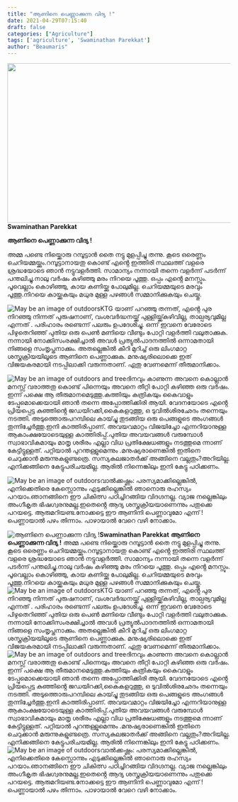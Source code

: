 ```yaml
---
title: "ആണിനെ പെണ്ണാക്കുന്ന വിദ്യ !"
date: 2021-04-29T07:15:40
draft: false
categories: ["Agriculture"]
tags: ['agriculture', 'Swaminathan Parekkat']
author: "Beaumaris"
---
```


<a href="https://wordpress-972788-3403151.cloudwaysapps.com/the-trick-of-making-a-man-a-woman/304957/bdd-1968" rel="attachment wp-att-304958"><img class="alignleft size-full wp-image-304958" src="https://cdn.boolokam.com/articles/2021/04/bdd-509.jpg" alt="" width="739" height="360" /></a><strong>Swaminathan Parekkat</strong>

<strong>ആണിനെ പെണ്ണാക്കുന്ന വിദ്യ !</strong>

അമ്മ പണ്ടെ നിയ്ക്കൊരു റമ്പൂട്ടാൻ തൈ നട്ടു മുളപ്പിച്ചു തന്നു. കൂടെ ഒരെണ്ണം ചെറിയമ്മയ്ക്കും.റമ്പൂട്ടാനായതു കൊണ്ട് എൻ്റെ ഇത്തിരി സ്ഥലത്ത് വളരെ ശ്രദ്ധയോടെ ഞാൻ നട്ടുവളർത്തി. സാമാന്യം നന്നായി തന്നെ വളർന്ന് പടർന്ന് പന്തലിച്ചു.നാലു വർഷം കഴിഞ്ഞു മരം നിറയെ പൂത്തു. ഒപ്പം എൻ്റെ മനസ്സും. പൂവെല്ലാം കൊഴിഞ്ഞു, കായ കണിയ്ക്കു പോലുമില്ല. ചെറിയമ്മയുടെ മരവും പൂത്തു.നിറയെ കായ്ക്കുകയും മധുര മുള്ള പഴങ്ങൾ സമ്മാനിക്കുകയും ചെയ്തു.

<img src="https://scontent.ftrv1-1.fna.fbcdn.net/v/t1.6435-9/178781025_3989169941171381_1372414281134698445_n.jpg?_nc_cat=101&amp;ccb=1-3&amp;_nc_sid=b9115d&amp;_nc_ohc=2UClj1UbSX8AX-49Djb&amp;_nc_ht=scontent.ftrv1-1.fna&amp;oh=37c005f23df41076a3e8360e7f900b81&amp;oe=60B0158C" alt="May be an image of outdoors" />KTG യാണ് പറഞ്ഞു തന്നത്, എൻ്റെ പുര നിറഞ്ഞു നിന്നത് പുരുഷനാണ്, വംശവർദ്ധനയ്ക്ക് പുള്ളിയ്ക്ക്കഴിവില്ല, താല്പര്യവുമില്ല എന്നത് . പരിഹാരം രണ്ടെന്ന് പലരും ഉപദേശിച്ചു. ഒന്ന് ഇവനെ വേരോടെ പിഴുതെറിഞ്ഞ് പുതിയ ഒരു പെൺ മണിയെ വീണ്ടും പോറ്റി വളർത്തി വലുതാക്കുക. നന്നായി നോക്കിസംരക്ഷിച്ചാൽ അവൾ പ്രത്യുൽപാദനത്തിൽ ഒന്നാമതായി നിങ്ങളെ സംതൃപ്തനാക്കും.
അതല്ലെങ്കിൽ കീറി മുറിച്ച് ഒരു ലിംഗമാറ്റ ശസ്ത്രക്രിയയിലൂടെ ആണിനെ പെണ്ണാക്കുക. മനുഷ്യരിലൊക്കെ ഇത് വിജയകരമായി നടപ്പിലാക്കി വരുന്നതാണ്. ഏതു വേണമെന്ന് തീരുമാനിക്കാം.

<img src="https://scontent.ftrv1-1.fna.fbcdn.net/v/t1.6435-9/177988137_3989170867837955_779039070185852624_n.jpg?_nc_cat=100&amp;ccb=1-3&amp;_nc_sid=b9115d&amp;_nc_ohc=ol03AgS---kAX9ZwvU4&amp;_nc_ht=scontent.ftrv1-1.fna&amp;oh=9f7f6659adfe0d344e22eb1e823b0a65&amp;oe=60B10377" alt="May be an image of outdoors and tree" />ദിനവും കാണുന്ന അവനെ കൊല്ലാൻ മനസ്സ് വരാത്തതു കൊണ്ട് പിന്നെയും അവനെ തീറ്റി പോറ്റി കഴിഞ്ഞ ഒരു വർഷം. ഇന്ന് പക്ഷെ ആ തീരുമാനമെടുത്തു.കത്തിയും കത്രികയും കൈവാളും ടേപ്പുമൊക്കെയായി ഞാൻ തന്നെ അപ്പോത്തിക്കിരി ആയി. വേദനയോടെ എൻ്റെ പ്രിയപ്പെട്ട കുഞ്ഞിൻ്റെ ജഡയിറക്കി,കൈകളറുത്തു, ഒ ടുവിൽശിരഛേദം തന്നെയും നടത്തി.
അടുത്തൊരുപറമ്പിലെ കായ്ച്ചു തുടങ്ങിയ ഒരു പെങ്ങളുടെ അംഗങ്ങൾ തുന്നിച്ചേർത്തു.ഇനി കാത്തിരിപ്പാണ്. അവയവമാറ്റം വിജയിച്ചോ എന്നറിയാനുള്ള ആകാംക്ഷയോടെയുള്ള കാത്തിരിപ്പ്.പുതിയ അവയവങ്ങൾ വരുമ്പോൾ സ്വാഭാവികമായും മാതൃ ശരീരം എല്ലാ വിധ പ്രതിക്ഷേധങ്ങളും നടത്തുമെ ന്നാണ് കേട്ടിട്ടുള്ളത്. പറ്റിയാൽ പുറന്തള്ളുമെന്നും .മനുഷ്യരാണെങ്കിൽ ഇതിനെ ചെറുക്കാൻ മരുന്നുകളുണ്ടത്രെ. സസ്യകുലജാതർക്ക് അങ്ങിനെ വല്ലതും?അറിയില്ല. എനിക്കങ്ങിനെ കേട്ടുപരിചയമില്ല. ആരിൽ നിന്നെങ്കിലും ഇനി കേട്ടു പഠിക്കണം.

<img src="https://scontent.ftrv1-1.fna.fbcdn.net/v/t1.6435-9/178794051_3989171331171242_3491460932690310743_n.jpg?_nc_cat=109&amp;ccb=1-3&amp;_nc_sid=b9115d&amp;_nc_ohc=7lG-BPIx4H0AX_YTnfl&amp;_nc_ht=scontent.ftrv1-1.fna&amp;oh=23976475952505f37da1464c940d9059&amp;oe=60AE789E" alt="May be an image of outdoors" />വാൽക്കഷ്ണം:
പരസ്യമാക്കില്ലെങ്കിൽ, എനിക്കെതിരെ കേസ്സൊന്നും എടുക്കില്ലെങ്കിൽ ഞാനൊരു രഹസ്യം പറയാം.ഞാനങ്ങിനെ ഈ ചികിത്സ പഠിച്ചിറങ്ങിയ വിദഗ്ദനല്ല. വ്യാജ നല്ലെങ്കിലും അംഗീകൃത ഭിഷഗ്വരനുമല്ല.ഇതെൻ്റെ ആദ്യ ശസ്ത്രക്രിയയാണെന്നും പതുക്കെ പറയട്ടെ. ആരുമറിയണ്ട.നോക്കട്ടെ ഈ ആണിനി പെണ്ണാവുമോ എന്ന് ! പെണ്ണായാൽ പഴം തിന്നാം. പാഴായാൽ വേറെ വഴി നോക്കാം.


![ആണിനെ പെണ്ണാക്കുന്ന വിദ്യ !](https://cdn.boolokam.com/articles/2021/04/bdd-509.jpg)[](https://wordpress-972788-3403151.cloudwaysapps.com/the-trick-of-making-a-man-a-woman/304957/bdd-1968)**Swaminathan Parekkat** **ആണിനെ പെണ്ണാക്കുന്ന വിദ്യ !** അമ്മ പണ്ടെ നിയ്ക്കൊരു റമ്പൂട്ടാൻ തൈ നട്ടു മുളപ്പിച്ചു തന്നു. കൂടെ ഒരെണ്ണം ചെറിയമ്മയ്ക്കും.റമ്പൂട്ടാനായതു കൊണ്ട് എൻ്റെ ഇത്തിരി സ്ഥലത്ത് വളരെ ശ്രദ്ധയോടെ ഞാൻ നട്ടുവളർത്തി. സാമാന്യം നന്നായി തന്നെ വളർന്ന് പടർന്ന് പന്തലിച്ചു.നാലു വർഷം കഴിഞ്ഞു മരം നിറയെ പൂത്തു. ഒപ്പം എൻ്റെ മനസ്സും. പൂവെല്ലാം കൊഴിഞ്ഞു, കായ കണിയ്ക്കു പോലുമില്ല. ചെറിയമ്മയുടെ മരവും പൂത്തു.നിറയെ കായ്ക്കുകയും മധുര മുള്ള പഴങ്ങൾ സമ്മാനിക്കുകയും ചെയ്തു. ![May be an image of outdoors](https://scontent.ftrv1-1.fna.fbcdn.net/v/t1.6435-9/178781025_3989169941171381_1372414281134698445_n.jpg?_nc_cat=101&ccb=1-3&_nc_sid=b9115d&_nc_ohc=2UClj1UbSX8AX-49Djb&_nc_ht=scontent.ftrv1-1.fna&oh=37c005f23df41076a3e8360e7f900b81&oe=60B0158C)KTG യാണ് പറഞ്ഞു തന്നത്, എൻ്റെ പുര നിറഞ്ഞു നിന്നത് പുരുഷനാണ്, വംശവർദ്ധനയ്ക്ക് പുള്ളിയ്ക്ക്കഴിവില്ല, താല്പര്യവുമില്ല എന്നത് . പരിഹാരം രണ്ടെന്ന് പലരും ഉപദേശിച്ചു. ഒന്ന് ഇവനെ വേരോടെ പിഴുതെറിഞ്ഞ് പുതിയ ഒരു പെൺ മണിയെ വീണ്ടും പോറ്റി വളർത്തി വലുതാക്കുക. നന്നായി നോക്കിസംരക്ഷിച്ചാൽ അവൾ പ്രത്യുൽപാദനത്തിൽ ഒന്നാമതായി നിങ്ങളെ സംതൃപ്തനാക്കും. അതല്ലെങ്കിൽ കീറി മുറിച്ച് ഒരു ലിംഗമാറ്റ ശസ്ത്രക്രിയയിലൂടെ ആണിനെ പെണ്ണാക്കുക. മനുഷ്യരിലൊക്കെ ഇത് വിജയകരമായി നടപ്പിലാക്കി വരുന്നതാണ്. ഏതു വേണമെന്ന് തീരുമാനിക്കാം. ![May be an image of outdoors and tree](https://scontent.ftrv1-1.fna.fbcdn.net/v/t1.6435-9/177988137_3989170867837955_779039070185852624_n.jpg?_nc_cat=100&ccb=1-3&_nc_sid=b9115d&_nc_ohc=ol03AgS---kAX9ZwvU4&_nc_ht=scontent.ftrv1-1.fna&oh=9f7f6659adfe0d344e22eb1e823b0a65&oe=60B10377)ദിനവും കാണുന്ന അവനെ കൊല്ലാൻ മനസ്സ് വരാത്തതു കൊണ്ട് പിന്നെയും അവനെ തീറ്റി പോറ്റി കഴിഞ്ഞ ഒരു വർഷം. ഇന്ന് പക്ഷെ ആ തീരുമാനമെടുത്തു.കത്തിയും കത്രികയും കൈവാളും ടേപ്പുമൊക്കെയായി ഞാൻ തന്നെ അപ്പോത്തിക്കിരി ആയി. വേദനയോടെ എൻ്റെ പ്രിയപ്പെട്ട കുഞ്ഞിൻ്റെ ജഡയിറക്കി,കൈകളറുത്തു, ഒ ടുവിൽശിരഛേദം തന്നെയും നടത്തി. അടുത്തൊരുപറമ്പിലെ കായ്ച്ചു തുടങ്ങിയ ഒരു പെങ്ങളുടെ അംഗങ്ങൾ തുന്നിച്ചേർത്തു.ഇനി കാത്തിരിപ്പാണ്. അവയവമാറ്റം വിജയിച്ചോ എന്നറിയാനുള്ള ആകാംക്ഷയോടെയുള്ള കാത്തിരിപ്പ്.പുതിയ അവയവങ്ങൾ വരുമ്പോൾ സ്വാഭാവികമായും മാതൃ ശരീരം എല്ലാ വിധ പ്രതിക്ഷേധങ്ങളും നടത്തുമെ ന്നാണ് കേട്ടിട്ടുള്ളത്. പറ്റിയാൽ പുറന്തള്ളുമെന്നും .മനുഷ്യരാണെങ്കിൽ ഇതിനെ ചെറുക്കാൻ മരുന്നുകളുണ്ടത്രെ. സസ്യകുലജാതർക്ക് അങ്ങിനെ വല്ലതും?അറിയില്ല. എനിക്കങ്ങിനെ കേട്ടുപരിചയമില്ല. ആരിൽ നിന്നെങ്കിലും ഇനി കേട്ടു പഠിക്കണം. ![May be an image of outdoors](https://scontent.ftrv1-1.fna.fbcdn.net/v/t1.6435-9/178794051_3989171331171242_3491460932690310743_n.jpg?_nc_cat=109&ccb=1-3&_nc_sid=b9115d&_nc_ohc=7lG-BPIx4H0AX_YTnfl&_nc_ht=scontent.ftrv1-1.fna&oh=23976475952505f37da1464c940d9059&oe=60AE789E)വാൽക്കഷ്ണം: പരസ്യമാക്കില്ലെങ്കിൽ, എനിക്കെതിരെ കേസ്സൊന്നും എടുക്കില്ലെങ്കിൽ ഞാനൊരു രഹസ്യം പറയാം.ഞാനങ്ങിനെ ഈ ചികിത്സ പഠിച്ചിറങ്ങിയ വിദഗ്ദനല്ല. വ്യാജ നല്ലെങ്കിലും അംഗീകൃത ഭിഷഗ്വരനുമല്ല.ഇതെൻ്റെ ആദ്യ ശസ്ത്രക്രിയയാണെന്നും പതുക്കെ പറയട്ടെ. ആരുമറിയണ്ട.നോക്കട്ടെ ഈ ആണിനി പെണ്ണാവുമോ എന്ന് ! പെണ്ണായാൽ പഴം തിന്നാം. പാഴായാൽ വേറെ വഴി നോക്കാം.
